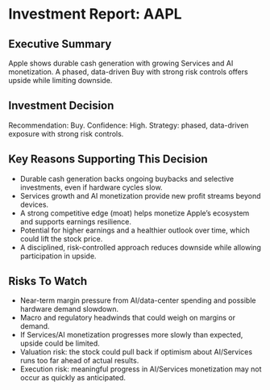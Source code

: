 # Investment Report: AAPL
## Executive Summary
Apple shows durable cash generation with growing Services and AI monetization. A phased, data-driven Buy with strong risk controls offers upside while limiting downside.

## Investment Decision
Recommendation: Buy. Confidence: High. Strategy: phased, data-driven exposure with strong risk controls.

## Key Reasons Supporting This Decision
- Durable cash generation backs ongoing buybacks and selective investments, even if hardware cycles slow.
- Services growth and AI monetization provide new profit streams beyond devices.
- A strong competitive edge (moat) helps monetize Apple’s ecosystem and supports earnings resilience.
- Potential for higher earnings and a healthier outlook over time, which could lift the stock price.
- A disciplined, risk-controlled approach reduces downside while allowing participation in upside.

## Risks To Watch
- Near-term margin pressure from AI/data-center spending and possible hardware demand slowdown.
- Macro and regulatory headwinds that could weigh on margins or demand.
- If Services/AI monetization progresses more slowly than expected, upside could be limited.
- Valuation risk: the stock could pull back if optimism about AI/Services runs too far ahead of actual results.
- Execution risk: meaningful progress in AI/Services monetization may not occur as quickly as anticipated.